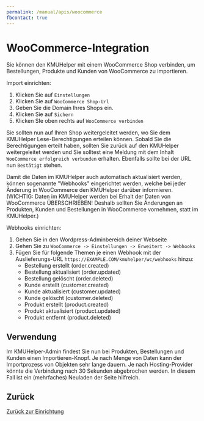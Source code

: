 ```yaml
---
permalink: /manual/apis/woocommerce
fbcontact: true
---
```


# WooCommerce-Integration

Sie können den KMUHelper mit einem WooCommerce Shop verbinden, um Bestellungen, Produkte und Kunden von WooCommerce zu importieren.

Import einrichten:

1.  Klicken Sie auf `Einstellungen`
2.  Klicken Sie auf `WooCommerce Shop-Url`
3.  Geben Sie die Domain Ihres Shops ein.
4.  Klicken Sie auf `Sichern`
5.  Klicken SIe oben rechts auf `WooCommerce verbinden`

Sie sollten nun auf Ihren Shop weitergeleitet werden, wo Sie dem KMUHelper Lese-Berechtigungen erteilen können. Sobald Sie die Berechtigungen erteilt haben, sollten Sie zurück auf den KMUHelper weitergeleitet werden und Sie solltest eine Meldung mit dem Inhalt `WooCommerce erfolgreich verbunden` erhalten. Ebenfalls sollte bei der URL nun `Bestätigt` stehen.

Damit die Daten im KMUHelper auch automatisch aktualisiert werden, können sogenannte "Webhooks" eingerichtet werden, welche bei jeder Änderung in WooCommerce den KMUHelper darüber informieren. (WICHTIG: Daten im KMUHelper werden bei Erhalt der Daten von WooCommerce ÜBERSCHRIEBEN! Deshalb sollten Sie Änderungen an Produkten, Kunden und Bestellungen in WooCommerce vornehmen, statt im KMUHelper.)

Webhooks einrichten:

1.  Gehen Sie in den Wordpress-Adminbereich deiner Webseite
2.  Gehen Sie zu `WooCommerce -> Einstellungen -> Erweitert -> Webhooks`
3.  Fügen Sie für folgende Themen je einen Webhook mit der Auslieferungs-URL `https://EXAMPLE.COM/kmuhelper/wc/webhooks` hinzu:
    -   Bestellung erstellt (order.created)
    -   Bestellung aktualisiert (order.updated)
    -   Bestellung gelöscht (order.deleted)
    -   Kunde erstellt (customer.created)
    -   Kunde aktualisiert (customer.updated)
    -   Kunde gelöscht (customer.deleted)
    -   Produkt erstellt (product.created)
    -   Produkt aktualisiert (product.updated)
    -   Produkt entfernt (product.deleted)

## Verwendung

Im KMUHelper-Admin findest Sie nun bei Produkten, Bestellungen und Kunden einen Importieren-Knopf. Je nach Menge von Daten kann der Importprozess von Objekten sehr lange dauern. Je nach Hosting-Provider könnte die Verbindung nach 30 Sekunden abgebrochen werden. In diesem Fall ist ein (mehrfaches) Neuladen der Seite hilfreich.

## Zurück

[Zurück zur Einrichtung](../setup.md#integrationen)
